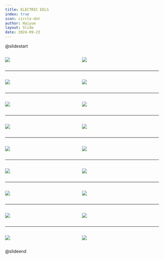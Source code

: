 ```yaml
---
title: ELECTRIC EELS
index: true
icon: circle-dot
author: Haiyue
layout: Slide
date: 2024-09-23
---
```

 
@slidestart

<div style="display:flex">
<div style="flex:1">

![](/reading/english/Level-R/ELECTRIC%20EELS/001.webp)
</div>
<div style="flex:1">

![](/reading/english/Level-R/ELECTRIC%20EELS/002.webp)
</div>
</div>

---

<div style="display:flex">
<div style="flex:1">

![](/reading/english/Level-R/ELECTRIC%20EELS/003.webp)
</div>
<div style="flex:1">

![](/reading/english/Level-R/ELECTRIC%20EELS/004.webp)
</div>
</div>

---

<div style="display:flex">
<div style="flex:1">

![](/reading/english/Level-R/ELECTRIC%20EELS/005.webp)
</div>
<div style="flex:1">

![](/reading/english/Level-R/ELECTRIC%20EELS/006.webp)
</div>
</div>

---

<div style="display:flex">
<div style="flex:1">

![](/reading/english/Level-R/ELECTRIC%20EELS/007.webp)
</div>
<div style="flex:1">

![](/reading/english/Level-R/ELECTRIC%20EELS/008.webp)
</div>
</div>

---

<div style="display:flex">
<div style="flex:1">

![](/reading/english/Level-R/ELECTRIC%20EELS/009.webp)
</div>
<div style="flex:1">

![](/reading/english/Level-R/ELECTRIC%20EELS/010.webp)
</div>
</div>

---

<div style="display:flex">
<div style="flex:1">

![](/reading/english/Level-R/ELECTRIC%20EELS/011.webp)
</div>
<div style="flex:1">

![](/reading/english/Level-R/ELECTRIC%20EELS/012.webp)
</div>
</div>

---

<div style="display:flex">
<div style="flex:1">

![](/reading/english/Level-R/ELECTRIC%20EELS/013.webp)
</div>
<div style="flex:1">

![](/reading/english/Level-R/ELECTRIC%20EELS/014.webp)
</div>
</div>

---

<div style="display:flex">
<div style="flex:1">

![](/reading/english/Level-R/ELECTRIC%20EELS/015.webp)
</div>
<div style="flex:1">

![](/reading/english/Level-R/ELECTRIC%20EELS/016.webp)
</div>
</div>

---

<div style="display:flex">
<div style="flex:1">

![](/reading/english/Level-R/ELECTRIC%20EELS/017.webp)
</div>
<div style="flex:1">

![](/reading/english/Level-R/ELECTRIC%20EELS/018.webp)
</div>
</div>

@slideend